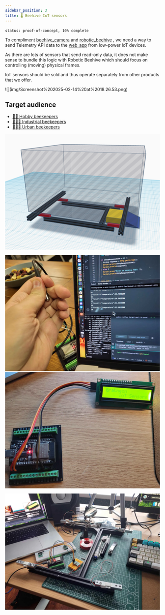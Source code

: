 ```yaml
---
sidebar_position: 3
title: 🌡️ Beehive IoT sensors
---
```

`status: proof-of-concept, 10% complete`

To compliment [beehive_camera](../beehive_camera/beehive_camera.md) and [robotic_beehive](../robotic_beehive/robotic_beehive.md) , we need a way to send Telemetry API data to the [web_app](../web_app/web_app.md) from low-power IoT devices.

As there are lots of sensors that send read-only data, it does not make sense to bundle this logic with Robotic Beehive which should focus on controlling (moving) physical frames.

IoT sensors should be sold and thus operate separately from other products that we offer.

<div style={{width:300}}>
![](img/Screenshot%202025-02-14%20at%2018.26.53.png)
</div>

## Target audience
- [🧑‍🚀 Hobby beekeepers](../clients/🧑‍🚀%20Hobby%20beekeepers.md)
- [👨🏻‍🚒 Industrial beekeepers](../clients/👨🏻‍🚒%20Industrial%20beekeepers.md)
- [👩🏼‍🏫 Urban beekeepers](../clients/👩🏼‍🏫%20Urban%20beekeepers.md)

![](../../img/Screenshot%202024-11-09%20at%2015.08.08.png)

![](../../img/20240726_000022.webp)
![](img/20250119_131627.webp)

![](img/0.jpg)